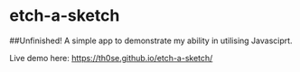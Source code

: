 # etch-a-sketch
##Unfinished!
A simple app to demonstrate my ability in utilising Javasciprt.



Live demo here: https://th0se.github.io/etch-a-sketch/

